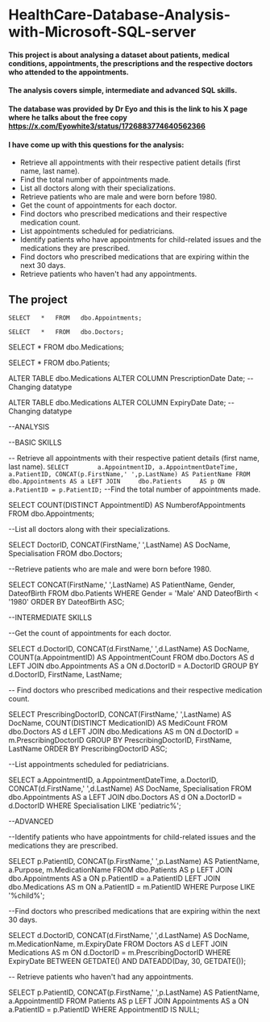 # HealthCare-Database-Analysis-with-Microsoft-SQL-server
#### This project is about analysing a dataset about patients, medical conditions,  appointments, the  prescriptions and the respective doctors who attended to the appointments.
#### The analysis covers simple, intermediate and advanced SQL skills.
#### The database was provided by Dr Eyo and this is the link to his X page where he talks about the free copy https://x.com/Eyowhite3/status/1726883774640562366

#### I have come up with this questions for the analysis:

- Retrieve all appointments with their respective patient details (first name, last name).
- Find the total number of appointments made.
- List all doctors along with their specializations.
- Retrieve patients who are male and were born before 1980.
- Get the count of appointments for each doctor.
- Find doctors who prescribed medications and their respective medication count.
- List appointments scheduled for pediatricians.
- Identify patients who have appointments for child-related issues and the medications they are prescribed.
- Find doctors who prescribed medications that are expiring within the next 30 days.
- Retrieve patients who haven't had any appointments.

## The project

```
SELECT   *   FROM   dbo.Appointments;
```
```
SELECT   *   FROM   dbo.Doctors;
```
SELECT   *   FROM   dbo.Medications;

SELECT   *   FROM   dbo.Patients;



ALTER     TABLE      dbo.Medications
ALTER     COLUMN  PrescriptionDate  Date; --Changing datatype

ALTER     TABLE      dbo.Medications
ALTER     COLUMN  ExpiryDate  Date; -- Changing datatype

--ANALYSIS

--BASIC SKILLS

-- Retrieve all appointments with their respective patient details (first name, last name).
``
SELECT        a.AppointmentID,
              a.AppointmentDateTime,
			  a.PatientID,
              CONCAT(p.FirstName,' ',p.LastName) AS PatientName
FROM          dbo.Appointments AS a
LEFT JOIN     dbo.Patients     AS p
ON            a.PatientID = p.PatientID;
``
--Find the total number of appointments made.

SELECT        COUNT(DISTINCT AppointmentID) AS NumberofAppointments
FROM          dbo.Appointments;
   
--List all doctors along with their specializations.

SELECT        DoctorID,
              CONCAT(FirstName,' ',LastName) AS DocName,
			  Specialisation
FROM          dbo.Doctors;

--Retrieve patients who are male and were born before 1980.

SELECT        CONCAT(FirstName,' ',LastName) AS PatientName,
              Gender,
			  DateofBirth
FROM          dbo.Patients
WHERE         Gender = 'Male'
AND           DateofBirth < '1980'
ORDER  BY     DateofBirth ASC;

--INTERMEDIATE SKILLS

--Get the count of appointments for each doctor.

SELECT        d.DoctorID,
              CONCAT(d.FirstName,' ',d.LastName) AS DocName,
			  COUNT(a.AppointmentID) AS AppointmentCount
FROM          dbo.Doctors AS d
LEFT  JOIN    dbo.Appointments AS a
ON            d.DoctorID = A.DoctorID
GROUP BY      d.DoctorID,
              FirstName,
			  LastName;
              
-- Find doctors who prescribed medications and their respective medication count.

SELECT        PrescribingDoctorID,
              CONCAT(FirstName,' ',LastName) AS DocName,
			  COUNT(DISTINCT MedicationID) AS MediCount
FROM          dbo.Doctors AS d
LEFT JOIN     dbo.Medications AS m
ON            d.DoctorID = m.PrescribingDoctorID
GROUP BY      PrescribingDoctorID,
              FirstName,
			  LastName
ORDER BY      PrescribingDoctorID ASC;
             

--List appointments scheduled for pediatricians.

SELECT        a.AppointmentID,
              a.AppointmentDateTime,
			  a.DoctorID,
			  CONCAT(d.FirstName,' ',d.LastName) AS DocName,
              Specialisation
FROM          dbo.Appointments AS a
LEFT   JOIN   dbo.Doctors AS d
ON            a.DoctorID = d.DoctorID
WHERE         Specialisation LIKE 'pediatric%';


--ADVANCED    

--Identify patients who have appointments for child-related issues and the medications they are prescribed.

SELECT        p.PatientID,
              CONCAT(p.FirstName,' ',p.LastName) AS PatientName,
			  a.Purpose,
			  m.MedicationName
FROM          dbo.Patients AS p
LEFT JOIN     dbo.Appointments  AS a
ON            p.PatientID = a.PatientID
LEFT JOIN     dbo.Medications AS m
ON            a.PatientID = m.PatientID
WHERE         Purpose LIKE '%child%';


--Find doctors who prescribed medications that are expiring within the next 30 days.

SELECT         d.DoctorID,
               CONCAT(d.FirstName,' ',d.LastName) AS DocName,
			   m.MedicationName,
			   m.ExpiryDate
FROM           Doctors AS d
LEFT JOIN      Medications AS m
ON             d.DoctorID = m.PrescribingDoctorID
WHERE          ExpiryDate BETWEEN GETDATE() 
AND            DATEADD(Day, 30, GETDATE());



-- Retrieve patients who haven't had any appointments.

SELECT        p.PatientID,
               CONCAT(p.FirstName,' ',p.LastName) AS PatientName,
			  a.AppointmentID
FROM          Patients AS p
LEFT  JOIN    Appointments AS a
ON            a.PatientID = p.PatientID
WHERE         AppointmentID IS NULL;


